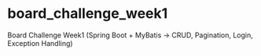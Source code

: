 # board_challenge_week1
Board Challenge Week1 (Spring Boot + MyBatis -> CRUD, Pagination, Login, Exception Handling)
